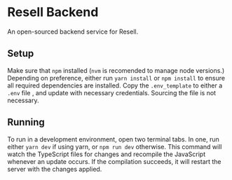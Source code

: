 # Resell Backend

An open-sourced backend service for Resell.

## Setup

Make sure that `npm` installed (`nvm` is recomended to manage node versions.)  
Depending on preference, either run `yarn install` or `npm install` to ensure
all required dependencies are installed. Copy the `.env_template` to either a
`.env` file , and update with necessary credentials. Sourcing the file is not
necessary.

## Running

To run in a development environment, open two terminal tabs. In one, run either
`yarn dev` if using yarn, or `npm run dev` otherwise. This command will
watch the TypeScript files for changes and recompile the JavaScript whenever an
update occurs. If the compilation succeeds, it will restart the server with the
changes applied.
